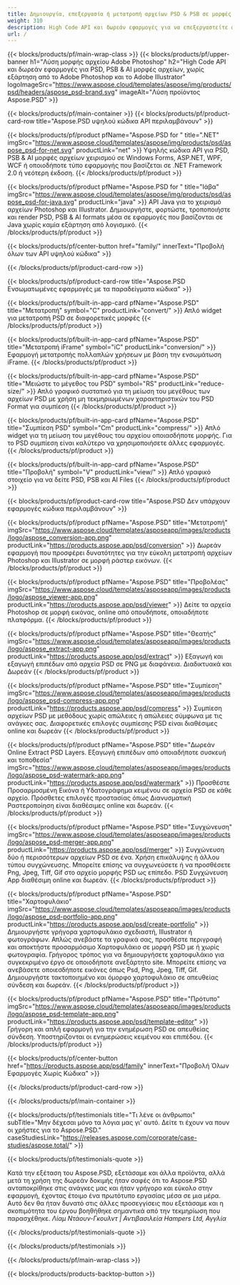 ```yaml
---
title: Δημιουργία, επεξεργασία ή μετατροπή αρχείων PSD & PSB σε μορφές PDF & εικόνας
weight: 310
description: High Code API και δωρεάν εφαρμογές για να επεξεργαστείτε αρχεία Photoshop. Δυνατότητα να ενημερώσετε τις ιδιότητες του επιπέδου, προσθέστε υδατογραφήματα περιστροφή κλίμακα Αναστροφή Περικοπή πρόσμειξη ράστερ Μετατροπή.
url: /
---
```


{{< blocks/products/pf/main-wrap-class >}}
{{< blocks/products/pf/upper-banner h1="Λύση μορφής αρχείου Adobe Photoshop" h2="High Code API και δωρεάν εφαρμογές για PSD, PSB & AI μορφές αρχείων, χωρίς εξάρτηση από το Adobe Photoshop και το Adobe Illustrator" logoImageSrc="https://www.aspose.cloud/templates/aspose/img/products/psd/headers/aspose_psd-brand.svg" imageAlt="Λύση προϊόντος Aspose.PSD" >}}

{{< blocks/products/pf/main-container >}}
{{< blocks/products/pf/product-card-row title="Aspose.PSD υψηλού κώδικα API περιλαμβάνουν" >}}

{{< blocks/products/pf/product pfName="Aspose.PSD for " title=".NET" imgSrc="https://www.aspose.cloud/templates/aspose/img/products/psd/aspose_psd-for-net.svg" productLink="net" >}}
Υψηλής κώδικα API για PSD, PSB & AI μορφές αρχείων χειρισμού σε Windows Forms, ASP.NET, WPF, WCF ή οποιοδήποτε τύπο εφαρμογής που βασίζεται σε .NET Framework 2.0 ή νεότερη έκδοση.
{{< /blocks/products/pf/product >}}

{{< blocks/products/pf/product pfName="Aspose.PSD for " title="Ιάβα" imgSrc="https://www.aspose.cloud/templates/aspose/img/products/psd/aspose_psd-for-java.svg" productLink="java" >}}
API Java για το χειρισμό αρχείων Photoshop και Illustrator. Δημιουργήστε, φορτώστε, τροποποιήστε και render PSD, PSB & AI formats μέσα σε εφαρμογές που βασίζονται σε Java χωρίς καμία εξάρτηση από λογισμικό.
{{< /blocks/products/pf/product >}}

{{< blocks/products/pf/center-button href="family/" innerText="Προβολή όλων των API υψηλού κώδικα" >}}

{{< /blocks/products/pf/product-card-row >}}

{{< blocks/products/pf/product-card-row title="Aspose.PSD Ενσωματωμένες εφαρμογές με τα παραδείγματα κώδικα" >}}

{{< blocks/products/pf/built-in-app-card pfName="Aspose.PSD" title="Μετατροπή" symbol="C" productLink="convert/" >}}
Απλό widget για μετατροπή PSD σε διαφορετικές μορφές
{{< /blocks/products/pf/product >}}

{{< blocks/products/pf/built-in-app-card pfName="Aspose.PSD" title="Μετατροπή iFrame" symbol="iC" productLink="conversion/" >}}
Εφαρμογή μετατροπής πολλαπλών χρήσεων με βάση την ενσωμάτωση iFrame.
{{< /blocks/products/pf/product >}}

{{< blocks/products/pf/built-in-app-card pfName="Aspose.PSD" title="Μειώστε το μέγεθος του PSD" symbol="RS" productLink="reduce-size/" >}}
Απλό γραφικό συστατικό για τη μείωση του μεγέθους των αρχείων PSD με χρήση μη τεκμηριωμένων χαρακτηριστικών του PSD Format για συμπίεση
{{< /blocks/products/pf/product >}}

{{< blocks/products/pf/built-in-app-card pfName="Aspose.PSD" title="Συμπίεση PSD" symbol="Cm" productLink="compress/" >}}
Απλό widget για τη μείωση του μεγέθους του αρχείου οποιασδήποτε μορφής. Για το PSD συμπίεση είναι καλύτερο να χρησιμοποιήσετε άλλες εφαρμογές.
{{< /blocks/products/pf/product >}}

{{< blocks/products/pf/built-in-app-card pfName="Aspose.PSD" title="Προβολή" symbol="V" productLink="view/" >}}
Απλό γραφικό στοιχείο για να δείτε PSD, PSB και AI Files
{{< /blocks/products/pf/product >}}
																			   
{{< blocks/products/pf/product-card-row title="Aspose.PSD Δεν υπάρχουν εφαρμογές κώδικα περιλαμβάνουν" >}}

{{< blocks/products/pf/product pfName="Aspose.PSD" title="Μετατροπή" imgSrc="https://www.aspose.cloud/templates/asposeapp/images/products/logo/aspose_conversion-app.png" productLink="https://products.aspose.app/psd/conversion" >}}
Δωρεάν εφαρμογή που προσφέρει δυνατότητες για την εύκολη μετατροπή αρχείων Photoshop και Illustrator σε μορφή ράστερ εικόνων.
{{< /blocks/products/pf/product >}}

{{< blocks/products/pf/product pfName="Aspose.PSD" title="Προβολέας" imgSrc="https://www.aspose.cloud/templates/asposeapp/images/products/logo/aspose_viewer-app.png" productLink="https://products.aspose.app/psd/viewer" >}}
Δείτε τα αρχεία Photoshop σε μορφή εικόνας, online από οπουδήποτε, οποιαδήποτε πλατφόρμα.
{{< /blocks/products/pf/product >}}

{{< blocks/products/pf/product pfName="Aspose.PSD" title="Θεατής" imgSrc="https://www.aspose.cloud/templates/asposeapp/images/products/logo/aspose_extract-app.png" productLink="https://products.aspose.app/psd/extract" >}}
Εξαγωγή και εξαγωγή επιπέδων από αρχεία PSD σε PNG με διαφάνεια. Διαδικτυακά και Δωρεάν
{{< /blocks/products/pf/product >}}

{{< blocks/products/pf/product pfName="Aspose.PSD" title="Συμπίεση" imgSrc="https://www.aspose.cloud/templates/asposeapp/images/products/logo/aspose_psd-compress-app.png" productLink="https://products.aspose.app/psd/compress" >}}
Συμπίεση αρχείων PSD με μεθόδους χωρίς απώλειες ή απώλειες σύμφωνα με τις ανάγκες σας. Διαφορετικές επιλογές συμπίεσης PSD είναι διαθέσιμες online και δωρεάν
{{< /blocks/products/pf/product >}}

{{< blocks/products/pf/product pfName="Aspose.PSD" title="Δωρεάν Online Extract PSD Layers. Εξαγωγή επιπέδων από οποιαδήποτε συσκευή και τοποθεσία" imgSrc="https://www.aspose.cloud/templates/asposeapp/images/products/logo/aspose_psd-watermark-app.png" productLink="https://products.aspose.app/psd/watermark" >}}
Προσθέστε Προσαρμοσμένη Εικόνα ή Υδατογράφημα κειμένου σε αρχεία PSD σε κάθε αρχείο. Πρόσθετες επιλογές προστασίας όπως Διανυσματική Ραστεροποίηση είναι διαθέσιμες online και δωρεάν.
{{< /blocks/products/pf/product >}}

{{< blocks/products/pf/product pfName="Aspose.PSD" title="Συγχώνευση" imgSrc="https://www.aspose.cloud/templates/asposeapp/images/products/logo/aspose_psd-merger-app.png" productLink="https://products.aspose.app/psd/merger" >}}
Συγχώνευση δύο ή περισσότερων αρχείων PSD σε ένα. Χρήση επικάλυψης ή άλλου τύπου συγχώνευσης. Μπορείτε επίσης να συγχωνεύσετε ή να προσθέσετε Png, Jpeg, Tiff, Gif στο αρχείο μορφής PSD ως επίπεδο. PSD Συγχώνευση App διαθέσιμη online και δωρεάν.
{{< /blocks/products/pf/product >}}

{{< blocks/products/pf/product pfName="Aspose.PSD" title="Χαρτοφυλάκιο" imgSrc="https://www.aspose.cloud/templates/asposeapp/images/products/logo/aspose_psd-portfolio-app.png" productLink="https://products.aspose.app/psd/create-portfolio" >}}
Δημιουργήστε γρήγορα χαρτοφυλάκιο σχεδιαστή, Illustrator ή φωτογράφων. Απλώς ανεβάστε τα γραφικά σας, προσθέστε περιγραφή και αποκτήστε προσαρμόσιμο Χαρτοφυλάκιο σε μορφή PSD με ή χωρίς φωτογραφία. Γρήγορος τρόπος για να δημιουργήσετε χαρτοφυλάκιο για συγκεκριμένο έργο σε οποιοδήποτε ανεξάρτητο site. Μπορείτε επίσης να ανεβάσετε οποιεσδήποτε εικόνες όπως Psd, Png, Jpeg, Tiff, Gif. Δημιουργήστε τακτοποιημένο και όμορφο χαρτοφυλάκιο σε απευθείας σύνδεση και δωρεάν.
{{< /blocks/products/pf/product >}}

{{< blocks/products/pf/product pfName="Aspose.PSD" title="Πρότυπο" imgSrc="https://www.aspose.cloud/templates/asposeapp/images/products/logo/aspose_psd-template-app.png" productLink="https://products.aspose.app/psd/template-editor" >}}
Γρήγορη και απλή εφαρμογή για την ενημέρωση PSD σε απευθείας σύνδεση. Υποστηρίζονται οι ενημερώσεις κειμένου και επιπέδου.
{{< /blocks/products/pf/product >}}

{{< blocks/products/pf/center-button href="https://products.aspose.app/psd/family" innerText="Προβολή Όλων Εφαρμογές Χωρίς Κώδικα" >}}

{{< /blocks/products/pf/product-card-row >}}

{{< /blocks/products/pf/main-container >}}

{{< blocks/products/pf/testimonials title="Τι λένε οι άνθρωποι" subTitle="Μην δέχεσαι μόνο τα λόγια μας γι' αυτό. Δείτε τι έχουν να πουν οι χρήστες για το Aspose.PSD." caseStudiesLink="https://releases.aspose.com/corporate/case-studies/aspose.total/" >}}

{{< blocks/products/pf/testimonials-quote >}}
<p class="first">
 Κατά την εξέταση του Aspose.PSD, εξετάσαμε και άλλα προϊόντα, αλλά μετά τη χρήση της δωρεάν δοκιμής ήταν σαφές ότι το Aspose.PSD ανταποκρίθηκε στις ανάγκες μας και ήταν γρήγορο και εύκολο στην εφαρμογή, έχοντας έτοιμο ένα πρωτότυπο εργασίας μέσα σε μια μέρα. Αυτό δεν θα ήταν δυνατό στις άλλες προσεγγίσεις που εξετάσαμε και η σκοπιμότητα του έργου βοηθήθηκε σημαντικά από την τεκμηρίωση που παρασχέθηκε.
 <em>
  Λίαμ Ντάουν-Γκουλντ | Αντιβασιλεία Hampers Ltd, Αγγλία
 </em>
</p>

{{< /blocks/products/pf/testimonials-quote >}}

{{< /blocks/products/pf/testimonials >}}

{{< /blocks/products/pf/main-wrap-class >}}

{{< blocks/products/products-backtop-button >}}
